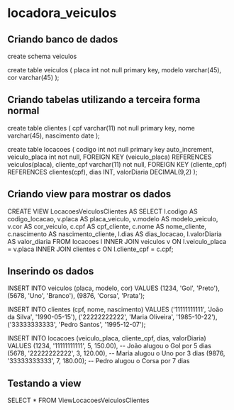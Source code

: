 # locadora_veiculos

## Criando banco de dados
create schema veiculos

create table veiculos (
 placa int not null primary key,
 modelo varchar(45),
 cor varchar(45)
);

## Criando tabelas utilizando a terceira forma normal
create table clientes (
 cpf varchar(11) not null primary key,
 nome varchar(45),
 nascimento date
);

create table locacoes (
    codigo int not null primary key auto_increment,
    veiculo_placa int not null,
	FOREIGN KEY (veiculo_placa) REFERENCES veiculos(placa),
   cliente_cpf varchar(11) not null,
    FOREIGN KEY (cliente_cpf) REFERENCES clientes(cpf),
    dias INT,
    valorDiaria DECIMAL(9,2)
);

## Criando view para mostrar os dados
CREATE VIEW LocacoesVeiculosClientes AS
SELECT l.codigo AS codigo_locacao,
       v.placa AS placa_veiculo,
       v.modelo AS modelo_veiculo,
       v.cor AS cor_veiculo,
       c.cpf AS cpf_cliente,
       c.nome AS nome_cliente,
       c.nascimento AS nascimento_cliente,
       l.dias AS dias_locacao,
       l.valorDiaria AS valor_diaria
FROM locacoes l
INNER JOIN veiculos v ON l.veiculo_placa = v.placa
INNER JOIN clientes c ON l.cliente_cpf = c.cpf;

## Inserindo os dados
INSERT INTO veiculos (placa, modelo, cor) VALUES
(1234, 'Gol', 'Preto'),
(5678, 'Uno', 'Branco'),
(9876, 'Corsa', 'Prata');


INSERT INTO clientes (cpf, nome, nascimento) VALUES
('11111111111', 'João da Silva', '1990-05-15'),
('22222222222', 'Maria Oliveira', '1985-10-22'),
('33333333333', 'Pedro Santos', '1995-12-07');


INSERT INTO locacoes (veiculo_placa, cliente_cpf, dias, valorDiaria) VALUES
(1234, '11111111111', 5, 150.00), -- João alugou o Gol por 5 dias
(5678, '22222222222', 3, 120.00), -- Maria alugou o Uno por 3 dias
(9876, '33333333333', 7, 180.00); -- Pedro alugou o Corsa por 7 dias

## Testando a view
SELECT * FROM ViewLocacoesVeiculosClientes
